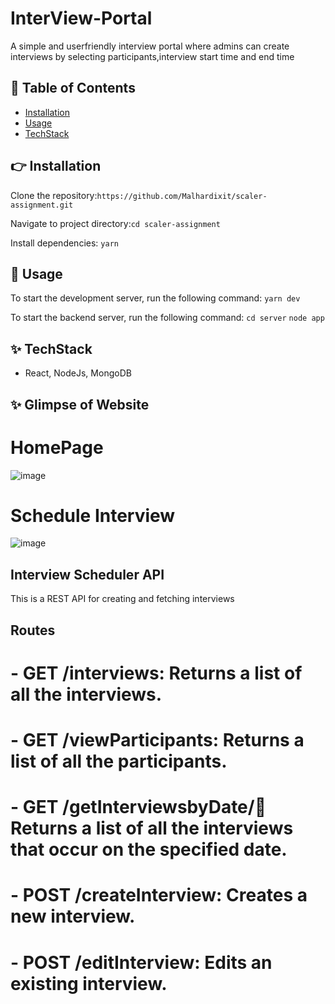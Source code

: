# InterView-Portal
A simple and userfriendly interview portal where admins can create interviews by selecting participants,interview start time and end time

## 📖 Table of Contents

- [Installation](#installation)
- [Usage](#usage)
- [TechStack](#tech)

## 👉 Installation
Clone the repository:`https://github.com/Malhardixit/scaler-assignment.git`

Navigate to project directory:`cd scaler-assignment`

Install dependencies: `yarn`



## 🤹‍ Usage
 To start the development server, run the following command:
`yarn dev`

To start the backend server, run the following command:
`cd server`
`node app`

## ✨ TechStack
- React, NodeJs, MongoDB

## ✨ Glimpse of Website

# HomePage
![image](https://user-images.githubusercontent.com/25477443/220917671-b802297d-10ab-4b0e-9cc4-a41d9366e016.png)

# Schedule Interview
![image](https://user-images.githubusercontent.com/25477443/220918377-1a5366b1-794d-42bb-8a44-576378bda2ee.png)



## Interview Scheduler API

This is a REST API for creating and fetching interviews

## Routes
# - GET /interviews: Returns a list of all the interviews.
# - GET /viewParticipants: Returns a list of all the participants.
# - GET /getInterviewsbyDate/:date: Returns a list of all the interviews that occur on the specified date.


# - POST /createInterview: Creates a new interview.
# - POST /editInterview: Edits an existing interview.




